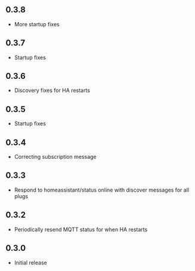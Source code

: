 <!-- https://developers.home-assistant.io/docs/add-ons/presentation#keeping-a-changelog -->
## 0.3.8

- More startup fixes

## 0.3.7

- Startup fixes

## 0.3.6

- Discovery fixes for HA restarts

## 0.3.5

- Startup fixes

## 0.3.4

- Correcting subscription message

## 0.3.3

- Respond to homeassistant/status online with discover messages for all plugs

## 0.3.2

- Periodically resend MQTT status for when HA restarts 

## 0.3.0

- Initial release
